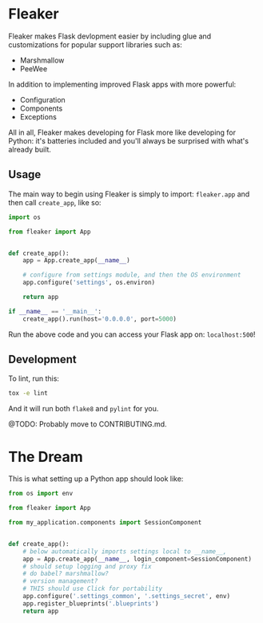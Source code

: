# Fleaker

Fleaker makes Flask devlopment easier by including glue and customizations for
popular support libraries such as:

* Marshmallow
* PeeWee

In addition to implementing improved Flask apps with more powerful:

* Configuration
* Components
* Exceptions

All in all, Fleaker makes developing for Flask more like developing for Python:
it's batteries included and you'll always be surprised with what's already
built.

## Usage

The main way to begin using Fleaker is simply to import: `fleaker.app` and
then call `create_app`, like so:

```python
import os

from fleaker import App


def create_app():
    app = App.create_app(__name__)

    # configure from settings module, and then the OS environment
    app.configure('settings', os.environ)

    return app

if __name__ == '__main__':
    create_app().run(host='0.0.0.0', port=5000)
```

Run the above code and you can access your Flask app on: `localhost:500`!


## Development

To lint, run this:

```sh
tox -e lint
```

And it will run both `flake8` and `pylint` for you.

@TODO: Probably move to CONTRIBUTING.md.

# The Dream

This is what setting up a Python app should look like:

```python
from os import env

from fleaker import App

from my_application.components import SessionComponent


def create_app():
    # below automatically imports settings local to __name__,
    app = App.create_app(__name__, login_component=SessionComponent)
    # should setup logging and proxy fix
    # do babel? marshmallow?
    # version management?
    # THIS should use Click for portability
    app.configure('.settings_common', '.settings_secret', env)
    app.register_blueprints('.blueprints')
    return app
```
